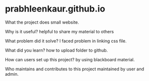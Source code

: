 # prabhleenkaur.github.io
What the project does
small website.

Why is it useful?
helpful to share my material to others

What problem did it solve?
I faced problem in linking css file. 

What did you learn?
how to upload folder to github.

How can users set up this project?
by using blackboard material.

Who maintains and contributes to this project
maintained by user and admin.
